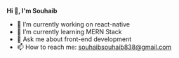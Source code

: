 

**Hi 👋, I'm Souhaib**



- 🔭 I’m currently working on react-native
- 🌱 I’m currently learning MERN Stack
- 💬 Ask me about front-end development
- 📫 How to reach me: souhaibsouhaib838@gmail.com


